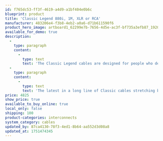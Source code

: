 ```yaml
---
id: f765dc53-ff3f-4619-a4d9-a1bf404e0b6c
blueprint: product
title: 'Classic Legend 880i, 1M, XLR or RCA'
manufacturer: 483206e4-f3b8-4eb2-a0a6-d71b611590f6
product_hero_image: artboard1_62299e7b-7656-4d5e-ac3f-bf735a3efb87_1920x.webp
available_for_demo: true
description:
  -
    type: paragraph
    content:
      -
        type: text
        text: 'The Classic Legend cables are designed for people who demand an excellent performance-to-price ratio. This is possible thanks to the combination of Siltech’s superb G9 silver-gold alloy metallurgy, and a class-leading insulation and shielding package using top-quality materials. It is the result of four decades of research into cable design, honed by exhaustive measurements, testing, and auditioning.'
  -
    type: paragraph
    content:
      -
        type: text
        text: 'The latest in a long line of Classic cables stretching back thirty years, Classic Legend boasts vanishingly low distortion and exceptional interference rejection considering its accessible price. It’s this combination of superconductivity and relative immunity to electrical and mechanical noise that makes it sound so special.'
price: 4825
show_price: true
available_to_buy_online: true
local_only: false
shipping: 100
product-categories: interconnects
system_category: cables
updated_by: 87ca4130-78f3-4ed1-8b64-aa552d3d08a8
updated_at: 1751474345
---
```

